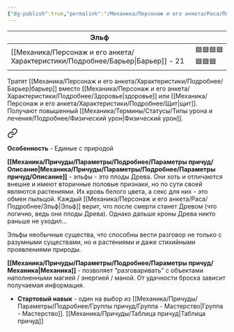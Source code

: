 ```yaml
---
{"dg-publish":true,"permalink":"/Механика/Персонаж и его анкета/Раса/Подробнее/Эльф/","noteIcon":"","created":"2025-10-12T10:43:43.748+03:00","updated":"2025-09-24T17:25:20.971+03:00"}
---
```




| **Эльф**            |                |
| --------------- | -------------- |
| [[Механика/Персонаж и его анкета/Характеристики/Подробнее/Барьер\|Барьер]] - 21 | 🟦🟦🟦🟦🟦🟦🟦 |


Тратят [[Механика/Персонаж и его анкета/Характеристики/Подробнее/Барьер\|барьер]] вместо [[Механика/Персонаж и его анкета/Характеристики/Подробнее/Здоровье\|здоровье]] или [[Механика/Персонаж и его анкета/Характеристики/Подробнее/Щит\|щит]]. Получают повышенный [[Механика/Термины/Статусы/Типы урона и лечения/Подробнее/Физический урон\|Физический урон]].



<div class="transclusion internal-embed is-loaded"><a class="markdown-embed-link" href="/Механика/Персонаж и его анкета/Особенности расы/Единые с природой/" aria-label="Open link"><svg xmlns="http://www.w3.org/2000/svg" width="24" height="24" viewBox="0 0 24 24" fill="none" stroke="currentColor" stroke-width="2" stroke-linecap="round" stroke-linejoin="round" class="svg-icon lucide-link"><path d="M10 13a5 5 0 0 0 7.54.54l3-3a5 5 0 0 0-7.07-7.07l-1.72 1.71"></path><path d="M14 11a5 5 0 0 0-7.54-.54l-3 3a5 5 0 0 0 7.07 7.07l1.71-1.71"></path></svg></a><div class="markdown-embed">




**Особенность** - Единые с природой

**[[Механика/Причуды/Параметры/Подробнее/Параметры причуд/Описание\|Механика/Причуды/Параметры/Подробнее/Параметры причуд/Описание]]** - эльфы - это плоды Древа. Они хоть и отличаются внешне и имеют вторичные половые признаки, но по сути своей являются растениями. Их кровь белого цвета, а секс для них - это обмен пыльцой. Каждый [[Механика/Персонаж и его анкета/Раса/Подробнее/Эльф\|Эльф]] верит, что после смерти станет Древом (что логично, ведь они плоды Древа). Однако дальше кроны Древа никто раньше не уходил… 

Эльфы необычные существа, что способны вести разговор не только с разумными существами, но и растениями и даже стихийными проявлениями природы. 

**[[Механика/Причуды/Параметры/Подробнее/Параметры причуд/Механика\|Механика]]** - позволяет “разговаривать” с объектами наполненными магией / энергией / маной. От удачности броска зависит получаемая информация. 

</div></div>



- **Стартовый навык** - один на выбор из [[Механика/Причуды/Параметры/Подробнее/Группы причуд/Группа - Мастерство\|Группа - Мастерство]]. [[Механика/Причуды/Таблица причуд\|Таблица причуд]]